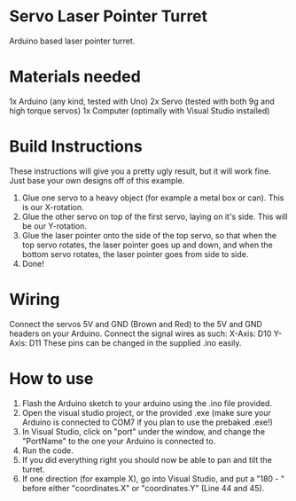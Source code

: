 # Servo Laser Pointer Turret
 Arduino based laser pointer turret.

# Materials needed
1x Arduino (any kind, tested with Uno)
2x Servo (tested with both 9g and high torque servos)
1x Computer (optimally with Visual Studio installed)

# Build Instructions
These instructions will give you a pretty ugly result, but it will work fine. Just base your own designs off of this example.
1. Glue one servo to a heavy object (for example a metal box or can). This is our X-rotation.
2. Glue the other servo on top of the first servo, laying on it's side. This will be our Y-rotation.
3. Glue the laser pointer onto the side of the top servo, so that when the top servo rotates, the laser pointer goes up and down, and when the bottom servo rotates, the laser pointer goes from side to side.
4. Done!

# Wiring
Connect the servos 5V and GND (Brown and Red) to the 5V and GND headers on your Arduino.
Connect the signal wires as such:
X-Axis: D10
Y-Axis: D11
These pins can be changed in the supplied .ino easily.

# How to use
1. Flash the Arduino sketch to your arduino using the .ino file provided.
2. Open the visual studio project, or the provided .exe (make sure your Arduino is connected to COM7 if you plan to use the prebaked .exe!)
3. In Visual Studio, click on "port" under the window, and change the "PortName" to the one your Arduino is connected to.
4. Run the code.
5. If you did everything right you should now be able to pan and tilt the turret.
6. If one direction (for example X), go into Visual Studio, and put a "180 - " before either "coordinates.X" or "coordinates.Y" (Line 44 and 45).